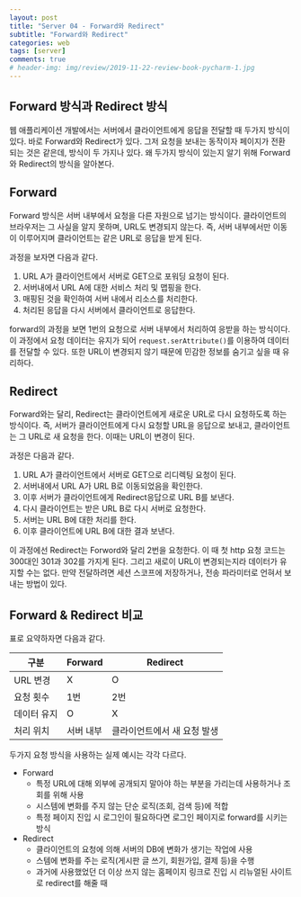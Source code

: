 ```yaml
---  
layout: post  
title: "Server 04 - Forward와 Redirect"  
subtitle: "Forward와 Redirect"  
categories: web  
tags: [server]   
comments: true   
# header-img: img/review/2019-11-22-review-book-pycharm-1.jpg  
---  
```

  
## Forward 방식과 Redirect 방식
웹 애플리케이션 개발에서는 서버에서 클라이언트에게 응답을 전달할 때 두가지 방식이 있다. 바로 Forward와 Redirect가 있다. 그저 요청을 보내는 동작이자 페이지가 전환되는 것은 같은데, 방식이 두 가지나 있다. 왜 두가지 방식이 있는지 알기 위해 Forward와 Redirect의 방식을 알아본다.

## Forward
Forward 방식은 서버 내부에서 요청을 다른 자원으로 넘기는 방식이다. 클라이언트의 브라우저는 그 사실을 알지 못하며, URL도 변경되지 않는다. 즉, 서버 내부에서만 이동이 이루어지며 클라이언트는 같은 URL로 응답을 받게 된다.  

과정을 보자면 다음과 같다.
1. URL A가 클라이언트에서 서버로 GET으로 포워딩 요청이 된다.
2. 서버내에서 URL A에 대한 서비스 처리 및 맵핑을 한다.
3. 매핑된 것을 확인하여 서버 내에서 리소스를 처리한다.
4. 처리된 응답을 다시 서버에서 클라이언트로 응답한다.

forward의 과정을 보면 1번의 요청으로 서버 내부에서 처리하여 응받을 하는 방식이다. 이 과정에서 요청 데이터는 유지가 되어 ```request.serAttribute()```를 이용하여 데이터를 전달할 수 있다. 또한 URL이 변경되지 않기 때문에 민감한 정보를 숨기고 싶을 때 유리하다. 

## Redirect
Forward와는 달리, Redirect는 클라이언트에게 새로운 URL로 다시 요청하도록 하는 방식이다. 즉, 서버가 클라이언트에게 다시 요청할 URL을 응답으로 보내고, 클라이언트는 그 URL로 새 요청을 한다. 이때는 URL이 변경이 된다.
  
과정은 다음과 같다.
1. URL A가 클라이언트에서 서버로 GET으로 리디렉팅 요청이 된다.
2. 서버내에서 URL A가 URL B로 이동되었음을 확인한다.
3. 이후 서버가 클라이언트에게 Redirect응답으로 URL B를 보낸다.
4. 다시 클라이언트는 받은 URL B로 다시 서버로 요청한다.
5. 서버는 URL B에 대한 처리를 한다.
6. 이후 클라이언트에 URL B에 대한 결과 보낸다.

이 과정에선 Redirect는 Forword와 달리 2번을 요청한다. 이 때 첫 http 요청 코드는 300대인 301과 302를 가지게 된다. 그리고 새로이 URL이 변경되는지라 데이터가 유지할 수는 없다. 만약 전달하려면 세션 스코프에 저장하거나, 전송 파라미터로 언혀서 보내는 방법이 있다.

## Forward & Redirect 비교
표로 요약하자면 다음과 같다.
  
|구분|Forward|Redirect|
|------|---|---|
|URL 변경|X|O|
|요청 횟수|1번|2번|
|데이터 유지|O|X|
|처리 위치|서버 내부|클라이언트에서 새 요청 발생|
  
  
두가지 요청 방식을 사용하는 실제 예시는 각각 다르다.
- Forward
  - 특정 URL에 대해 외부에 공개되지 말아야 하는 부분을 가리는데 사용하거나 조회를 위해 사용
  - 시스템에 변화를 주지 않는 단순 로직(조회, 검색 등)에 적합
  - 특정 페이지 진입 시 로그인이 필요하다면 로그인 페이지로 forward를 시키는 방식
- Redirect
  - 클라이언트의 요청에 의해 서버의 DB에 변화가 생기는 작업에 사용
  - 스템에 변화를 주는 로직(게시판 글 쓰기, 회원가입, 결제 등)을 수행
  - 과거에 사용했었던 더 이상 쓰지 않는 홈페이지 링크로 진입 시 리뉴얼된 사이트로 redirect를 해줄 때



